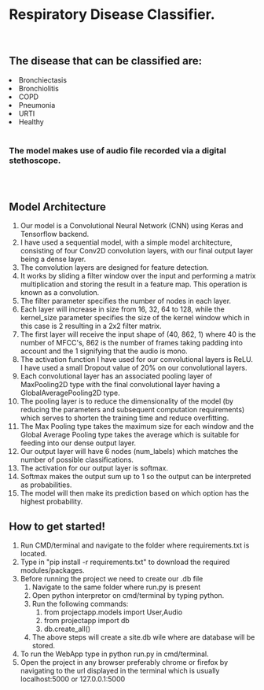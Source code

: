 <h1> Respiratory Disease Classifier.</h1>
<br>
<h2>The disease that can be classified are:</h2> 
<li>Bronchiectasis </li>
<li>Bronchiolitis</li>
<li>COPD</li>
<li>Pneumonia</li>
<li>URTI</li>
<li>Healthy</li>
<br>
<h3>The model makes use of audio file recorded via a digital stethoscope.<h3>
<br>
<h2> Model Architecture </h2>
 <ol type="1">
<li>Our model is a Convolutional Neural Network (CNN) using Keras and Tensorflow backend.</li>
<li> I have used a sequential model, with a simple model architecture, consisting of four Conv2D convolution layers, with our final output layer being a dense layer.</li>
<li>The convolution layers are designed for feature detection. </li>
<li>It works by sliding a filter window over the input and performing a matrix multiplication and storing the result in a feature map. This operation is known as a convolution.</li>
<li>The filter parameter specifies the number of nodes in each layer. </li>
<li> Each layer will increase in size from 16, 32, 64 to 128, while the kernel_size parameter specifies the size of the kernel window which in this case is 2 resulting in a 2x2 filter matrix.</li>
<li>The first layer will receive the input shape of (40, 862, 1) where 40 is the number of MFCC's, 862 is the number of frames taking padding into account and the 1 signifying that the audio is mono.</li>
<li>The activation function I have used for our convolutional layers is ReLU. I have used a small Dropout value of 20% on our convolutional layers.</li>
<li> Each convolutional layer has an associated pooling layer of MaxPooling2D type with the final convolutional layer having a GlobalAveragePooling2D type. </li>
<li>The pooling layer is to reduce the dimensionality of the model (by reducing the parameters and subsequent computation requirements) which serves to shorten the training time and reduce overfitting. </li>
<li> The Max Pooling type takes the  maximum size for each window and the Global Average Pooling type takes the average which is suitable for feeding into our dense output layer.</li>
<li> Our output layer will have 6 nodes (num_labels) which matches the number of possible classifications.</li> 
<li> The activation for our output layer is softmax. </li>
<li> Softmax makes the output sum up to 1 so the output can be interpreted as probabilities. </li>
<li> The model will then make its prediction based on which option has the highest probability.</li>
</ol>
<h2> How to get started! </h2>
<ol type="1">
<li>Run CMD/terminal and navigate to the folder where requirements.txt is located.
<li>Type in "pip install -r requirements.txt" to download the required modules/packages.
<li>Before running the project we need to create our .db file
   <ol> <li>Navigate to the same folder where run.py is present
    <li>Open python interpretor on cmd/terminal by typing python.
    <li>Run the following commands:
        <ol><li>from projectapp.models import User,Audio
        <li>from projectapp import db
         <li>db.create_all()</ol>
    <li>The above steps will create a site.db wile where are database will be stored.</ol>
<li> To run the WebApp type in python run.py in cmd/terminal.
<li>Open the project in any browser preferably chrome or firefox by navigating to the url displayed in the terminal which is usually localhost:5000 or 127.0.0.1:5000
 </ol>
